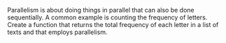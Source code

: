 Parallelism is about doing things in parallel that can also be done
sequentially. A common example is counting the frequency of letters. Create a
function that returns the total frequency of each letter in a list of texts and
that employs parallelism.

